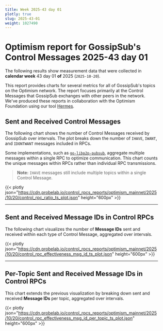 ```yaml
---
title: Week 2025-43 day 01
plotly: true
slug: 2025-43-01
weight: 1027490
---
```


# Optimism report for GossipSub's Control Messages 2025-43 day 01

The following results show measurement data that were collected in **calendar week** 43  day 01 **of** 
2025 (`2025-10-20`).

This report provides charts for several metrics for all of GossipSub's topics on the Optimism network.
The report focuses primarily at the Control Messages that GossipSub exchanges with other peers in the network.
We've produced these reports in collaboration with the Optimism Foundation using our tool [Hermes](/tools/hermes).

## Sent and Received Control Messages

The following chart shows the number of Control Messages received by GossipSub over  intervals. The plot breaks down the number of `IHAVE`, `IWANT`, and `IDONTWANT` messages included in RPCs.

Some implementations, such as [`go-libp2p-pubsub`](https://github.com/libp2p/go-libp2p-pubsub), aggregate multiple messages within a single RPC to optimize communication. This chart counts the unique messages within RPCs rather than individual RPC transmissions.

> **Note:** `IHAVE` messages still include multiple topics within a single Control Message.

{{< plotly json="https://cdn.probelab.io/control_rpcs_reports/optimism_mainnet/2025/10/20/control_rpc_ratio_ts_plot.json" height="600px" >}}

---

## Sent and Received Message IDs in Control RPCs

The following chart visualizes the number of **Message IDs** sent and received within each type of Control Message, aggregated over  intervals.

{{< plotly json="https://cdn.probelab.io/control_rpcs_reports/optimism_mainnet/2025/10/20/control_rpc_effectiveness_msg_id_ts_plot.json" height="600px" >}}

---

## Per-Topic Sent and Received Message IDs in Control RPCs

This chart extends the previous visualization by breaking down sent and received **Message IDs** per topic, aggregated over  intervals.

{{< plotly json="https://cdn.probelab.io/control_rpcs_reports/optimism_mainnet/2025/10/20/control_rpc_effectiveness_msg_id_per_topic_ts_plot.json" height="600px" >}}